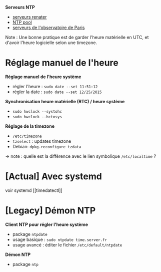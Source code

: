 **Serveurs NTP**
* [serveurs renater](https://services.renater.fr/ntp/serveurs_francais) 
* [NTP pool](https://www.pool.ntp.org/zone/fr) 
* [serveurs de l'observatoire de Paris](https://syrte.obspm.fr/spip/services/ref-temps/article/diffusion-de-l-heure-par-internet-ntp-network-time-protocol?lang=fr) 

Note : Une bonne pratique est de garder l'heure matérielle en UTC, et d'avoir l'heure logicielle selon une timezone.
# Réglage manuel de l'heure 
**Réglage manuel de l'heure système**
* régler l'heure : `sudo date --set 11:51:12`
* régler la date : `sudo date --set 12/25/2015`

**Synchronisation heure matérielle (RTC) / heure système**
* `sudo hwclock --systohc`
* `sudo hwclock --hctosys`

**Réglage de la timezone**
* `/etc/timezone`
* `tzselect` : updates timezone
* Debian: `dpkg-reconfigure tzdata`

→ note : quelle est la différence avec le lien symbolique `/etc/localtime` ?
# [Actual] Avec systemd 
voir systemd [[timedatectl]]
# [Legacy] Démon NTP 
**Client NTP pour régler l'heure système**
* package `ntpdate`
* usage basique : `sudo ntpdate time.server.fr`
* usage avancé : éditer le fichier `/etc/default/ntpdate`

**Démon NTP**
* package `ntp`
